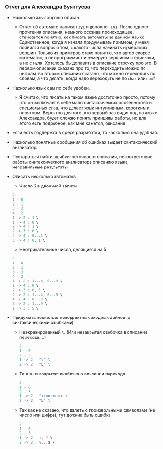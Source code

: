 ### Отчет для Александра Буянтуева

   * Насколько язык хорошо описан.
        * Отчет об автомате написан [тут](https://github.com/alexbuyan/fl-2021-hse-win/blob/HW01/SOLUTION.md) 
   и дополнен [тут](https://github.com/alexbuyan/fl-2021-hse-win/blob/HW02/SOLUTION.md). После одного 
   прочтения описания, немного осознав происходящее,  становится  понятно, как писать автоматы на данном языке. 
   Единственное, когда я начала придумывать примеры, у меня появился вопрос о том, 
   с какого числа начинать нумерацию вершин. Только из примеров стало понятно, что автор скорее
   математик, а не программист и нумерует вершинки с единички, а не с нуля. Хотелось бы допавить в описание 
   строчку про это. В первом описании сказано про то, что переходить можно по цифрам, во втором 
   описании сказано, что можно переходить по словам, а что делать, когда надо переходить не по `char` 
   или `num`? 
   
   * Насколько язык сам по себе удобен.
        * Я считаю, что писать на таком языке достаточно просто, потому что он заключает в себе мало синтаксических
   особенностей и специальных слов, что делает язык интуитивным, коротким и понятным. Вероятно для того, 
   кто первый раз видит код на языке Александра, будет сложно понять принципы работы, но для этого есть
   подробное, как мне кажется, описание. 
   
   * Если есть поддержка в среде разработки, то насколько она удобная.
   
   * Насколько понятные сообщения об ошибках выдает синтаксический анализатор.
   
   * Постараться найти ошибки: неточности описания, несоответствие работы синтаксического анализатора описанию языка, неправильные результаты
   
   * Описать несколько автоматов
        * Число 2 в двоичной записи
        ```javascript
     4
     1 - 0
     2 - 1
     3 - 3
     4 - 2
     1 -> 2 : 1 \
     1 -> 4 : 0 \
     2 -> 4 : 1 \
     2 -> 3 : 0 \
     4 -> 4 : 0...1 \
     3 -> 4 : 0, 1 \
        ```
       * Неотрицательные числа, делящиеся на 5
       ```javascript
     4
     1 - 0
     2 - 1
     3 - 3
     4 - 2
     1 -> 2 : 1...4, 6...9 \
     1 -> 4 : 0 \
     2 -> 3 : 0, 5 \
     2 -> 2 : 1...4, 6...9 \
     4 -> 4 : 0...9 \
     3 -> 2 : 1...9 \
     1 -> 3 : 5 \
        ```
        
   * Придумать несколько некорректных входных файлов (с синтаксическими ошибками)
   
       * Неэкранированный `\`. (Или незакрытая свобочка в описании перехода....)
           ```javascript
         2
         1 - 0
         2 - 3
         1 -> 2 : "\" \
         2 -> 2 : "L" \
            ```
       * Точно не закрытая скобочка в описании перехода
           ```javascript
         2
         1 - 0
         2 - 3
         1 -> 2 : "тсвоствотс \
         2 -> 2 : "L" \
            ```
         
       * Так как не сказано, что далеть с произвольными символами (не число или цифра), 
          тут должна быть ошибка
           ```javascript
         2
         1 - 0
         2 - 3
         1 -> 2 : ;, * \
         2 -> 2 : %...$ \
            ```